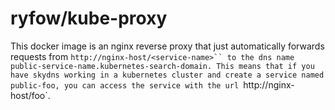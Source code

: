 # ryfow/kube-proxy

This docker image is an nginx reverse proxy that just automatically forwards
requests from `http://nginx-host/<service-name>`` to the dns name
public-service-name.kubernetes-search-domain. This means that if you have skydns
working in a kubernetes cluster and create a service named public-foo, you can
access the service with the url `http://nginx-host/foo`.


